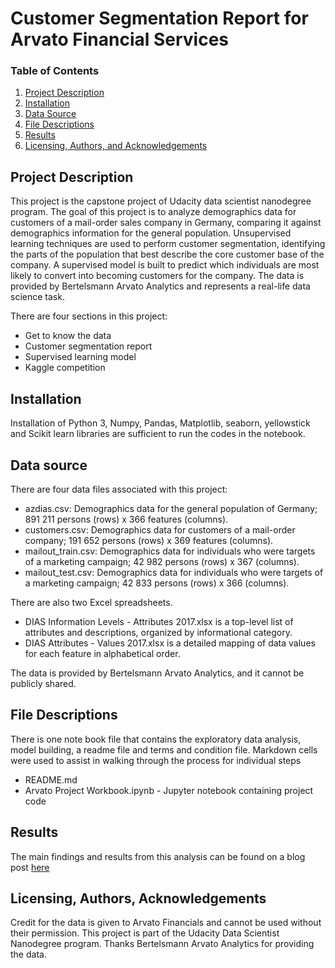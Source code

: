 # Customer Segmentation Report for Arvato Financial Services


### Table of Contents
1. [Project Description](#project_des)
2. [Installation](#installation)
3. [Data Source](#source)
4. [File Descriptions](#files)
5. [Results](#results)
6. [Licensing, Authors, and Acknowledgements](#licensing)

## Project Description <a name="project_des"></a>
This project is the capstone project of Udacity data scientist nanodegree program. The goal of this project is to analyze demographics data for customers of a mail-order sales company in Germany, comparing it against demographics information for the general population. Unsupervised learning techniques are used to perform customer segmentation, identifying the parts of the population that best describe the core customer base of the company. A supervised model is built to predict which individuals are most likely to convert into becoming customers for the company. The data is provided by Bertelsmann Arvato Analytics and represents a real-life data science task.

There are four sections in this project:

- Get to know the data
- Customer segmentation report
- Supervised learning model
- Kaggle competition


## Installation <a name="installation"></a>
Installation of Python 3, Numpy, Pandas, Matplotlib, seaborn, yellowstick and Scikit learn libraries are sufficient to run the codes in the notebook. 

## Data source <a name="source"></a>
There are four data files associated with this project: 
- azdias.csv: Demographics data for the general population of Germany; 891 211 persons (rows) x 366 features (columns). 
- customers.csv: Demographics data for customers of a mail-order company; 191 652 persons (rows) x 369 features (columns). 
- mailout_train.csv: Demographics data for individuals who were targets of a marketing campaign; 42 982 persons (rows) x 367 (columns). 
- mailout_test.csv: Demographics data for individuals who were targets of a marketing campaign; 42 833 persons (rows) x 366 (columns).

There are also two Excel spreadsheets. 
- DIAS Information Levels - Attributes 2017.xlsx is a top-level list of attributes and descriptions, organized by informational category. 
- DIAS Attributes - Values 2017.xlsx is a detailed mapping of data values for each feature in alphabetical order.

The data is provided by Bertelsmann Arvato Analytics, and it cannot be publicly shared.

## File Descriptions <a name="files"></a>
There is one note book file that contains the exploratory data analysis, model building, a readme file and terms and condition file. Markdown cells were used to assist in walking through the process for individual steps 
- README.md 
- Arvato Project Workbook.ipynb - Jupyter notebook containing project code


## Results <a name="results"></a>
The main findings and results from this analysis can be found on a blog post [here](https://uforodavid.medium.com/customer-segmentation-udacity-dsnd-capstone-pro-b0cd66c01ab9)

## Licensing, Authors, Acknowledgements <a name="licensing"></a>
Credit for the data is given to Arvato Financials and cannot be used without their permission. This project is part of the Udacity Data Scientist Nanodegree program. Thanks Bertelsmann Arvato Analytics for providing the data.


